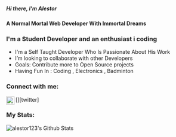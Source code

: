 ##### Hi there, I'm Alestor 
#### A Normal Mortal Web Developer With Immortal Dreams
### I'm a Student Developer and an enthusiast i coding 
- I'm a Self Taught Developer Who Is Passionate About His Work
- I’m looking to collaborate with other Developers
- Goals: Contribute more to Open Source projects
- Having Fun In :  Coding , Electronics  , Badminton
### Connect with me:
[<img align="left" alt="alestor123 | Twitter" width="22px" src="https://cdn.jsdelivr.net/npm/simple-icons@v3/icons/twitter.svg" />][twitter]
### My Stats:
<img align="left" alt="alestor123's Github Stats" src="https://github-readme-stats.vercel.app/api?username=alestor123&show_icons=true&theme=dark" />
